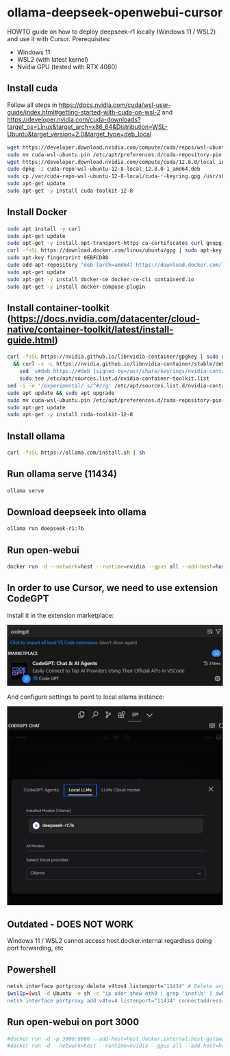 # ollama-deepseek-openwebui-cursor
HOWTO guide on how to deploy deepseek-r1 locally (Windows 11 / WSL2) and use it with Cursor.
Prerequisites:
- Windows 11
- WSL2 (with latest kernel)
- Nvidia GPU (tested with RTX 4060)

## Install cuda
Follow all steps in https://docs.nvidia.com/cuda/wsl-user-guide/index.html#getting-started-with-cuda-on-wsl-2
and https://developer.nvidia.com/cuda-downloads?target_os=Linux&target_arch=x86_64&Distribution=WSL-Ubuntu&target_version=2.0&target_type=deb_local

```bash 
wget https://developer.download.nvidia.com/compute/cuda/repos/wsl-ubuntu/x86_64/cuda-wsl-ubuntu.pin
sudo mv cuda-wsl-ubuntu.pin /etc/apt/preferences.d/cuda-repository-pin-600
wget https://developer.download.nvidia.com/compute/cuda/12.8.0/local_installers/cuda-repo-wsl-ubuntu-12-8-local_12.8.0-1_amd64.deb
sudo dpkg -i cuda-repo-wsl-ubuntu-12-8-local_12.8.0-1_amd64.deb
sudo cp /var/cuda-repo-wsl-ubuntu-12-8-local/cuda-*-keyring.gpg /usr/share/keyrings/
sudo apt-get update
sudo apt-get -y install cuda-toolkit-12-8
```

## Install Docker
```bash
sudo apt install -y curl
sudo apt-get update
sudo apt-get -y install apt-transport-https ca-certificates curl gnupg-agent software-properties-common
curl -fsSL https://download.docker.com/linux/ubuntu/gpg | sudo apt-key add -
sudo apt-key fingerprint 0EBFCD88
sudo add-apt-repository "deb [arch=amd64] https://download.docker.com/linux/ubuntu $(lsb_release -cs) stable"
sudo apt-get update
sudo apt-get -y install docker-ce docker-ce-cli containerd.io
sudo apt-get -y install docker-compose-plugin
```

## Install container-toolkit (https://docs.nvidia.com/datacenter/cloud-native/container-toolkit/latest/install-guide.html)
```bash
curl -fsSL https://nvidia.github.io/libnvidia-container/gpgkey | sudo gpg --dearmor -o /usr/share/keyrings/nvidia-container-toolkit-keyring.gpg \
  && curl -s -L https://nvidia.github.io/libnvidia-container/stable/deb/nvidia-container-toolkit.list | \
    sed 's#deb https://#deb [signed-by=/usr/share/keyrings/nvidia-container-toolkit-keyring.gpg] https://#g' | \
    sudo tee /etc/apt/sources.list.d/nvidia-container-toolkit.list
sed -i -e '/experimental/ s/^#//g' /etc/apt/sources.list.d/nvidia-container-toolkit.list
sudo apt update && sudo apt upgrade
sudo mv cuda-wsl-ubuntu.pin /etc/apt/preferences.d/cuda-repository-pin-600
sudo apt-get update
sudo apt-get -y install cuda-toolkit-12-8
```

## Install ollama
```bash
curl -fsSL https://ollama.com/install.sh | sh
```

## Run ollama serve (11434)
```bash
ollama serve
```

## Download deepseek into ollama
```bash
ollama run deepseek-r1:7b
```

## Run open-webui
```bash
docker run -d --network=host --runtime=nvidia --gpus all --add-host=host.docker.internal:host-gateway -v open-webui:/app/backend/data --name open-webui --restart always ghcr.io/open-webui/open-webui:cuda
```

## In order to use Cursor, we need to use extension CodeGPT
Install it in the extension marketplace:

![CodeGPT Extension](doc/codegpt-0.png)

And configure settings to point to local ollama instance:

![CodeGPT Settings](doc/codegpt-1.png)

## Outdated - DOES NOT WORK
Windows 11 / WSL2 cannot access host.docker.internal regardless doing port forwarding, etc

## Powershell
```bash
netsh interface portproxy delete v4tov4 listenport="11434" # Delete any existing port 11434 forwarding
$wslIp=(wsl -d Ubuntu -e sh -c "ip addr show eth0 | grep 'inet\b' | awk '{print `$2}' | cut -d/ -f1") # Get the private IP of the WSL2 instance
netsh interface portproxy add v4tov4 listenport="11434" connectaddress="$wslIp" connectport="11434"
```

## Run open-webui on port 3000
```bash
#docker run -d -p 3000:8080 --add-host=host.docker.internal:host-gateway -v open-webui:/app/backend/data --name open-webui --restart always ghcr.io/open-webui/open-webui:cuda
#docker run -d --network=host --runtime=nvidia --gpus all --add-host=host.docker.internal:host-gateway -v open-webui:/app/backend/data --name open-webui --restart always ghcr.io/open-webui/open-webui:cuda
```